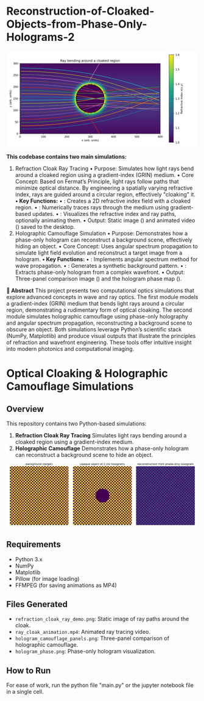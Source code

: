 # Reconstruction-of-Cloaked-Objects-from-Phase-Only-Holograms-2

![](refraction_cloak_ray_demo.png)

**This codebase contains two main simulations:**
1. Refraction Cloak Ray Tracing
• 	Purpose: Simulates how light rays bend around a cloaked region using a gradient-index (GRIN) medium.
• 	Core Concept: Based on Fermat’s Principle, light rays follow paths that minimize optical distance. By engineering a spatially varying refractive index, rays are guided around a circular region, effectively "cloaking" it.
**• 	Key Functions:**
• 	: Creates a 2D refractive index field with a cloaked region.
• 	: Numerically traces rays through the medium using gradient-based updates.
• 	: Visualizes the refractive index and ray paths, optionally animating them.
• 	Output: Static image () and animated video () saved to the desktop.
2. Holographic Camouflage Simulation
• 	Purpose: Demonstrates how a phase-only hologram can reconstruct a background scene, effectively hiding an object.
• 	Core Concept: Uses angular spectrum propagation to simulate light field evolution and reconstruct a target image from a hologram.
**• 	Key Functions:**
• 	: Implements angular spectrum method for wave propagation.
• 	: Generates a synthetic background pattern.
• 	: Extracts phase-only hologram from a complex wavefront.
• 	Output: Three-panel comparison image () and the hologram phase map ().

**📄 Abstract**
This project presents two computational optics simulations that explore advanced concepts in wave and ray optics. The first module models a gradient-index (GRIN) medium that bends light rays around a circular region, demonstrating a rudimentary form of optical cloaking. The second module simulates holographic camouflage using phase-only holography and angular spectrum propagation, reconstructing a background scene to obscure an object. Both simulations leverage Python’s scientific stack (NumPy, Matplotlib) and produce visual outputs that illustrate the principles of refraction and wavefront engineering. These tools offer intuitive insight into modern photonics and computational imaging.
# Optical Cloaking & Holographic Camouflage Simulations

## Overview
This repository contains two Python-based simulations:
1. **Refraction Cloak Ray Tracing** Simulates light rays bending around a cloaked region using a gradient-index medium.
2. **Holographic Camouflage** Demonstrates how a phase-only hologram can reconstruct a background scene to hide an object.

![](hologram_camouflage_panels.png)

## Requirements
- Python 3.x
- NumPy
- Matplotlib
- Pillow (for image loading)
- FFMPEG (for saving animations as MP4)

## Files Generated
- `refraction_cloak_ray_demo.png`: Static image of ray paths around the cloak.
- `ray_cloak_animation.mp4`: Animated ray tracing video.
- `hologram_camouflage_panels.png`: Three-panel comparison of holographic camouflage.
- `hologram_phase.png`: Phase-only hologram visualization.

## How to Run
For ease of work, run the python file "main.py" or the jupyter notebook file in a single cell.
